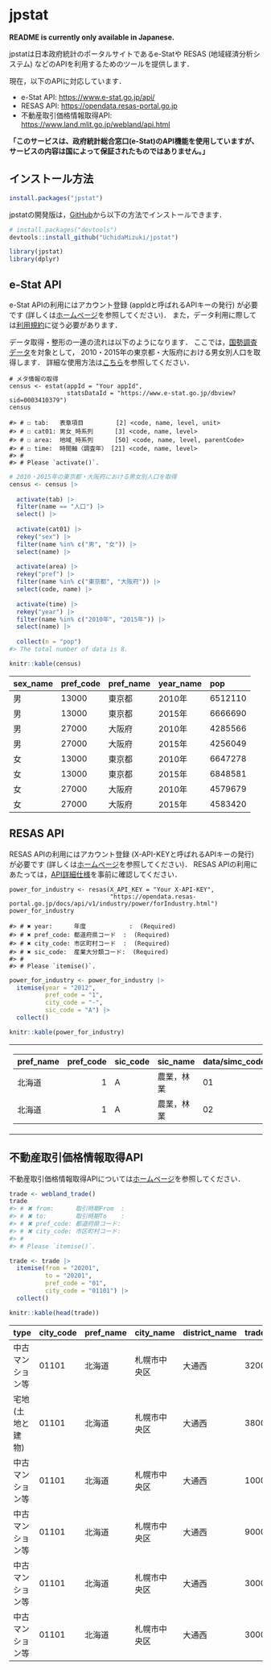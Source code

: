 
<!-- README.md is generated from README.Rmd. Please edit that file -->

# jpstat

<!-- badges: start -->
<!-- badges: end -->

**README is currently only available in Japanese.**

jpstatは日本政府統計のポータルサイトであるe-Statや RESAS
(地域経済分析システム) などのAPIを利用するためのツールを提供します．

現在，以下のAPIに対応しています．

- e-Stat API: <https://www.e-stat.go.jp/api/>
- RESAS API: <https://opendata.resas-portal.go.jp>
- 不動産取引価格情報取得API:
  <https://www.land.mlit.go.jp/webland/api.html>

**「このサービスは、政府統計総合窓口(e-Stat)のAPI機能を使用していますが、サービスの内容は国によって保証されたものではありません。」**

## インストール方法

``` r
install.packages("jpstat")
```

jpstatの開発版は，[GitHub](https://github.com/)から以下の方法でインストールできます．

``` r
# install.packages("devtools")
devtools::install_github("UchidaMizuki/jpstat")
```

``` r
library(jpstat)
library(dplyr)
```

## e-Stat API

e-Stat APIの利用にはアカウント登録 (appIdと呼ばれるAPIキーの発行)
が必要です
(詳しくは[ホームページ](https://www.e-stat.go.jp/api/)を参照してください)．
また，データ利用に際しては[利用規約](https://www.e-stat.go.jp/terms-of-use)に従う必要があります．

データ取得・整形の一連の流れは以下のようになります．
ここでは，[国勢調査データ](https://www.e-stat.go.jp/dbview?sid=0003413949)を対象として，
2010・2015年の東京都・大阪府における男女別人口を取得します．
詳細な使用方法は[こちら](https://github.com/uchidamizuki/jpstat/blob/main/README-estat.Rmd)を参照してください．

    # メタ情報の取得
    census <- estat(appId = "Your appId", 
                    statsDataId = "https://www.e-stat.go.jp/dbview?sid=0003410379")
    census

    #> # ☐ tab:   表章項目         [2] <code, name, level, unit>
    #> # ☐ cat01: 男女_時系列      [3] <code, name, level>
    #> # ☐ area:  地域_時系列      [50] <code, name, level, parentCode>
    #> # ☐ time:  時間軸（調査年） [21] <code, name, level>
    #> # 
    #> # Please `activate()`.

``` r
# 2010・2015年の東京都・大阪府における男女別人口を取得
census <- census |> 
  
  activate(tab) |> 
  filter(name == "人口") |> 
  select() |> 
  
  activate(cat01) |> 
  rekey("sex") |> 
  filter(name %in% c("男", "女")) |> 
  select(name) |> 
  
  activate(area) |> 
  rekey("pref") |> 
  filter(name %in% c("東京都", "大阪府")) |> 
  select(code, name) |> 
  
  activate(time) |> 
  rekey("year") |> 
  filter(name %in% c("2010年", "2015年")) |> 
  select(name) |> 
  
  collect(n = "pop")
#> The total number of data is 8.

knitr::kable(census)
```

| sex_name | pref_code | pref_name | year_name | pop     |
|:---------|:----------|:----------|:----------|:--------|
| 男       | 13000     | 東京都    | 2010年    | 6512110 |
| 男       | 13000     | 東京都    | 2015年    | 6666690 |
| 男       | 27000     | 大阪府    | 2010年    | 4285566 |
| 男       | 27000     | 大阪府    | 2015年    | 4256049 |
| 女       | 13000     | 東京都    | 2010年    | 6647278 |
| 女       | 13000     | 東京都    | 2015年    | 6848581 |
| 女       | 27000     | 大阪府    | 2010年    | 4579679 |
| 女       | 27000     | 大阪府    | 2015年    | 4583420 |

## RESAS API

RESAS APIの利用にはアカウント登録 (X-API-KEYと呼ばれるAPIキーの発行)
が必要です
(詳しくは[ホームページ](https://opendata.resas-portal.go.jp)を参照してください)．
RESAS
APIの利用にあたっては，[API詳細仕様](https://opendata.resas-portal.go.jp/docs/api/v1/detail/index.html)を事前に確認してください．

    power_for_industry <- resas(X_API_KEY = "Your X-API-KEY", 
                                "https://opendata.resas-portal.go.jp/docs/api/v1/industry/power/forIndustry.html")
    power_for_industry

    #> # ✖ year:      年度            :  (Required)
    #> # ✖ pref_code: 都道府県コード  :  (Required)
    #> # ✖ city_code: 市区町村コード  :  (Required)
    #> # ✖ sic_code:  産業大分類コード:  (Required)
    #> # 
    #> # Please `itemise()`.

``` r
power_for_industry <- power_for_industry |>
  itemise(year = "2012",
          pref_code = "1",
          city_code = "-",
          sic_code = "A") |>
  collect()

knitr::kable(power_for_industry)
```

<table class="kable_wrapper">
<tbody>
<tr>
<td>

| pref_name | pref_code | sic_code | sic_name   | data/simc_code | data/simc_name | data/value | data/employee | data/labor |
|:----------|----------:|:---------|:-----------|:---------------|:---------------|-----------:|--------------:|-----------:|
| 北海道    |         1 | A        | 農業，林業 | 01             | 農業           |     4.4697 |        3.2743 |     0.9858 |
| 北海道    |         1 | A        | 農業，林業 | 02             | 林業           |     6.1208 |        3.0613 |     1.4438 |

</td>
</tr>
</tbody>
</table>

## 不動産取引価格情報取得API

不動産取引価格情報取得APIについては[ホームページ](https://www.land.mlit.go.jp/webland/api.html)を参照してください．

``` r
trade <- webland_trade()
trade
#> # ✖ from:      取引時期From  : 
#> # ✖ to:        取引時期To    : 
#> # ✖ pref_code: 都道府県コード: 
#> # ✖ city_code: 市区町村コード: 
#> # 
#> # Please `itemise()`.
```

``` r
trade <- trade |> 
  itemise(from = "20201",
          to = "20201",
          pref_code = "01",
          city_code = "01101") |> 
  collect()

knitr::kable(head(trade))
```

| type             | city_code | pref_name | city_name    | district_name | trade_price | floor_plan | area | building_year | structure | purpose | city_planning | coverage_ratio | floor_area_ratio | period           | renovation | region | land_shape | frontage | total_floor_area | use    | direction | classification | breadth | price_per_unit | unit_price | remarks |
|:-----------------|:----------|:----------|:-------------|:--------------|:------------|:-----------|:-----|:--------------|:----------|:--------|:--------------|:---------------|:-----------------|:-----------------|:-----------|:-------|:-----------|:---------|:-----------------|:-------|:----------|:---------------|:--------|:---------------|:-----------|:--------|
| 中古マンション等 | 01101     | 北海道    | 札幌市中央区 | 大通西        | 32000000    | ２ＬＤＫ   | 55   | 平成28年      | ＲＣ      | 住宅    | 商業地域      | 80             | 600              | 2020年第１四半期 | 未改装     | NA     | NA         | NA       | NA               | NA     | NA        | NA             | NA      | NA             | NA         | NA      |
| 宅地(土地と建物) | 01101     | 北海道    | 札幌市中央区 | 大通西        | 380000000   | NA         | 360  | 昭和36年      | 木造      | 住宅    | 商業地域      | 80             | 400              | 2020年第１四半期 | NA         | 商業地 | 長方形     | 15.0     | 160              | その他 | 北        | 市道           | 27.0    | NA             | NA         | NA      |
| 中古マンション等 | 01101     | 北海道    | 札幌市中央区 | 大通西        | 10000000    | １ＬＤＫ   | 40   | 昭和52年      | ＳＲＣ    | 住宅    | 商業地域      | 80             | 400              | 2020年第１四半期 | 改装済     | NA     | NA         | NA       | NA               | NA     | NA        | NA             | NA      | NA             | NA         | NA      |
| 中古マンション等 | 01101     | 北海道    | 札幌市中央区 | 大通西        | 9000000     | １ＬＤＫ   | 45   | 平成3年       | ＳＲＣ    | 住宅    | 商業地域      | 80             | 400              | 2020年第１四半期 | 改装済     | NA     | NA         | NA       | NA               | NA     | NA        | NA             | NA      | NA             | NA         | NA      |
| 中古マンション等 | 01101     | 北海道    | 札幌市中央区 | 大通西        | 3000000     | １Ｒ       | 20   | 昭和52年      | ＳＲＣ    | その他  | 商業地域      | 80             | 400              | 2020年第１四半期 | NA         | NA     | NA         | NA       | NA               | NA     | NA        | NA             | NA      | NA             | NA         | NA      |
| 中古マンション等 | 01101     | 北海道    | 札幌市中央区 | 大通西        | 3000000     | １Ｋ       | 15   | 昭和60年      | ＳＲＣ    | 住宅    | 商業地域      | 80             | 400              | 2020年第１四半期 | 未改装     | NA     | NA         | NA       | NA               | NA     | NA        | NA             | NA      | NA             | NA         | NA      |
